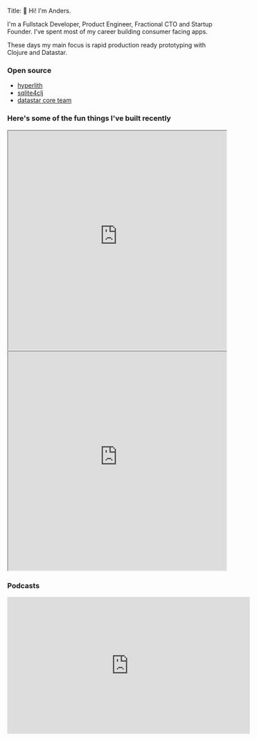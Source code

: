 Title: 👋 Hi! I'm Anders. 

I'm a Fullstack Developer, Product Engineer, Fractional CTO and Startup Founder. I've spent most of my career building consumer facing apps. 

These days my main focus is rapid production ready prototyping with Clojure and Datastar.

### Open source

- [hyperlith](https://github.com/andersmurphy/hyperlith)
- [sqlite4clj](https://github.com/andersmurphy/sqlite4clj)
- [datastar core team](https://github.com/sponsors/starfederation)

###  Here's some of the fun things I've built recently

<iframe src="https://checkboxes.andersmurphy.com" title="On billion checkboxes"
style="width: 100%;	aspect-ratio: 1;	max-width: 600px"></iframe>

<iframe src="https://example.andersmurphy.com" title="Game of Life"
style="width: 100%;	aspect-ratio: 1;	max-width: 600px"></iframe>

### Podcasts

<iframe width="560" height="315" src="https://www.youtube-nocookie.com/embed/xzC3g0qIRro?si=JD7dn7lfArB43TRq" title="YouTube video player" frameborder="0" allow="accelerometer; autoplay; clipboard-write; encrypted-media; gyroscope; picture-in-picture; web-share" referrerpolicy="strict-origin-when-cross-origin" allowfullscreen></iframe>

